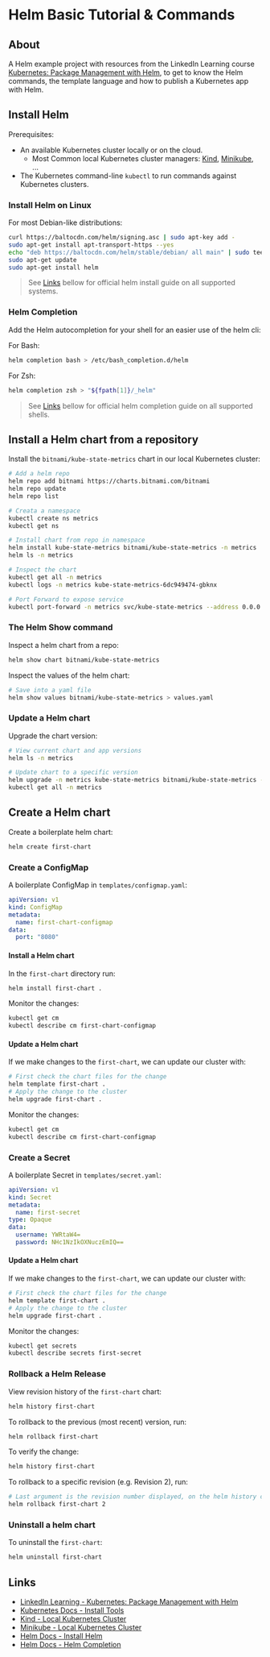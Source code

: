 # Helm Basic Tutorial & Commands

## About

A Helm example project with resources from the LinkedIn Learning course [Kubernetes: Package Management with Helm](https://www.linkedin.com/learning/kubernetes-package-management-with-helm/), to get to know the Helm commands, the template language and how to publish a Kubernetes app with Helm.

## Install Helm

Prerequisites:

- An available Kubernetes cluster locally or on the cloud.
  - Most Common local Kubernetes cluster managers: [Kind](https://kind.sigs.k8s.io/docs/), [Minikube](https://minikube.sigs.k8s.io/docs/), ...
- The Kubernetes command-line `kubectl` to run commands against Kubernetes clusters.

### Install Helm on Linux

For most Debian-like distributions:

```bash
curl https://baltocdn.com/helm/signing.asc | sudo apt-key add -
sudo apt-get install apt-transport-https --yes
echo "deb https://baltocdn.com/helm/stable/debian/ all main" | sudo tee /etc/apt/sources.list.d/helm-stable-debian.list
sudo apt-get update
sudo apt-get install helm
```

> See [Links](#links) bellow for official helm install guide on all supported systems.

### Helm Completion

Add the Helm autocompletion for your shell for an easier use of the helm cli:

For Bash:

```bash
helm completion bash > /etc/bash_completion.d/helm
```

For Zsh:

```bash
helm completion zsh > "${fpath[1]}/_helm"
```

> See [Links](#links) bellow for official helm completion guide on all supported shells.

## Install a Helm chart from a repository

Install the `bitnami/kube-state-metrics` chart in our local Kubernetes cluster:

```bash
# Add a helm repo
helm repo add bitnami https://charts.bitnami.com/bitnami
helm repo update
helm repo list

# Creata a namespace
kubectl create ns metrics
kubectl get ns

# Install chart from repo in namespace
helm install kube-state-metrics bitnami/kube-state-metrics -n metrics
helm ls -n metrics

# Inspect the chart
kubectl get all -n metrics
kubectl logs -n metrics kube-state-metrics-6dc949474-gbknx

# Port Forward to expose service
kubectl port-forward -n metrics svc/kube-state-metrics --address 0.0.0.0 8090:8080
```

### The Helm Show command

Inspect a helm chart from a repo:

```bash
helm show chart bitnami/kube-state-metrics
```

Inspect the values of the helm chart:

```bash
# Save into a yaml file
helm show values bitnami/kube-state-metrics > values.yaml
```

### Update a Helm chart

Upgrade the chart version:

```bash
# View current chart and app versions
helm ls -n metrics

# Update chart to a specific version
helm upgrade -n metrics kube-state-metrics bitnami/kube-state-metrics --version 0.4.0
kubectl get all -n metrics
```

## Create a Helm chart

Create a boilerplate helm chart:

```bash
helm create first-chart
```

### Create a ConfigMap

A boilerplate ConfigMap in `templates/configmap.yaml`:

```yaml
apiVersion: v1
kind: ConfigMap
metadata:
  name: first-chart-configmap
data:
  port: "8080"
```

#### Install a Helm chart

In the `first-chart` directory run:

```bash
helm install first-chart .
```

Monitor the changes:

```bash
kubectl get cm
kubectl describe cm first-chart-configmap
```

#### Update a Helm chart

If we make changes to the `first-chart`, we can update our cluster with:

```bash
# First check the chart files for the change
helm template first-chart .
# Apply the change to the cluster
helm upgrade first-chart .
```

Monitor the changes:

```bash
kubectl get cm
kubectl describe cm first-chart-configmap
```

### Create a Secret

A boilerplate Secret in `templates/secret.yaml`:

```yaml
apiVersion: v1
kind: Secret
metadata:
  name: first-secret
type: Opaque
data:
  username: YWRtaW4=
  password: NHc1NzIkOXNuczEmIQ==
```

#### Update a Helm chart

If we make changes to the `first-chart`, we can update our cluster with:

```bash
# First check the chart files for the change
helm template first-chart .
# Apply the change to the cluster
helm upgrade first-chart .
```

Monitor the changes:

```bash
kubectl get secrets
kubectl describe secrets first-secret
```

### Rollback a Helm Release

View revision history of the `first-chart` chart:

```bash
helm history first-chart
```

To rollback to the previous (most recent) version, run:

```bash
helm rollback first-chart
```

To verify the change:

```bash
helm history first-chart
```

To rollback to a specific revision (e.g. Revision 2), run:

```bash
# Last argument is the revision number displayed, on the helm history command
helm rollback first-chart 2
```

### Uninstall a helm chart

To uninstall the `first-chart`:

```bash
helm uninstall first-chart
```

## Links

- [LinkedIn Learning - Kubernetes: Package Management with Helm](https://www.linkedin.com/learning/kubernetes-package-management-with-helm/)
- [Kubernetes Docs - Install Tools](https://kubernetes.io/docs/tasks/tools/)
- [Kind - Local Kubernetes Cluster](https://kind.sigs.k8s.io/docs/)
- [Minikube - Local Kubernetes Cluster](https://minikube.sigs.k8s.io/docs/)
- [Helm Docs - Install Helm](https://helm.sh/docs/intro/install/)
- [Helm Docs - Helm Completion](https://helm.sh/docs/helm/helm_completion/)
